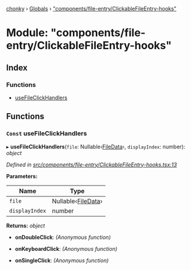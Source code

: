 [chonky](../README.md) › [Globals](../globals.md) › ["components/file-entry/ClickableFileEntry-hooks"](_components_file_entry_clickablefileentry_hooks_.md)

# Module: "components/file-entry/ClickableFileEntry-hooks"

## Index

### Functions

* [useFileClickHandlers](_components_file_entry_clickablefileentry_hooks_.md#const-usefileclickhandlers)

## Functions

### `Const` useFileClickHandlers

▸ **useFileClickHandlers**(`file`: Nullable‹[FileData](../interfaces/_types_files_types_.filedata.md)›, `displayIndex`: number): *object*

*Defined in [src/components/file-entry/ClickableFileEntry-hooks.tsx:13](https://github.com/TimboKZ/Chonky/blob/603fef8/src/components/file-entry/ClickableFileEntry-hooks.tsx#L13)*

**Parameters:**

Name | Type |
------ | ------ |
`file` | Nullable‹[FileData](../interfaces/_types_files_types_.filedata.md)› |
`displayIndex` | number |

**Returns:** *object*

* **onDoubleClick**: *(Anonymous function)*

* **onKeyboardClick**: *(Anonymous function)*

* **onSingleClick**: *(Anonymous function)*
